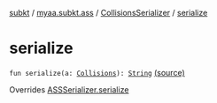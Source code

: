 [subkt](../../index.md) / [myaa.subkt.ass](../index.md) / [CollisionsSerializer](index.md) / [serialize](./serialize.md)

# serialize

`fun serialize(a: `[`Collisions`](../-collisions/index.md)`): `[`String`](https://kotlinlang.org/api/latest/jvm/stdlib/kotlin/-string/index.html) [(source)](https://github.com/Myaamori/SubKt/blob/0.1.19/src/main/kotlin/myaa/subkt/ass/parser.kt#L766)

Overrides [ASSSerializer.serialize](../-a-s-s-serializer/serialize.md)

